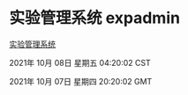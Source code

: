 # 实验管理系统 expadmin
[实验管理系统](http://59.174.24.190:56808/expadmin-782313d2-e1b1-4ea7-932e-3a55e6a1a4d0/)

2021年 10月 08日 星期五 04:20:02 CST

2021年 10月 07日 星期四 20:20:02 GMT
